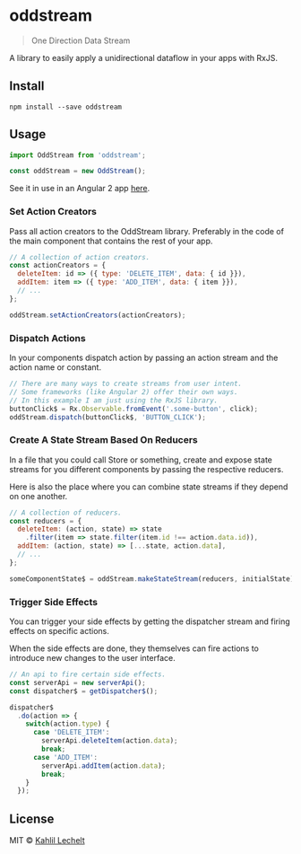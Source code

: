 # oddstream

> One Direction Data Stream

A library to easily apply a unidirectional dataflow in your apps with RxJS.

## Install

`npm install --save oddstream`

## Usage

```js
import OddStream from 'oddstream';

const oddStream = new OddStream();
```

See it in use in an Angular 2 app [here](https://github.com/kahlil/tinydraft).

### Set Action Creators
Pass all action creators to the OddStream library.
Preferably in the code of the main component that contains the rest of your app.

```js
// A collection of action creators.
const actionCreators = {
  deleteItem: id => ({ type: 'DELETE_ITEM', data: { id }}),
  addItem: item => ({ type: 'ADD_ITEM', data: { item }}),
  // ...
};

oddStream.setActionCreators(actionCreators);
```

### Dispatch Actions
In your components dispatch action by passing
an action stream and the action name or constant.

```js
// There are many ways to create streams from user intent.
// Some frameworks (like Angular 2) offer their own ways.
// In this example I am just using the RxJS library.
buttonClick$ = Rx.Observable.fromEvent('.some-button', click);
oddStream.dispatch(buttonClick$, 'BUTTON_CLICK');
```

### Create A State Stream Based On Reducers
In a file that you could call Store or something,
create and expose state streams for you different components
by passing the respective reducers.

Here is also the place where you can combine state streams if they
depend on one another.

```js
// A collection of reducers.
const reducers = {
  deleteItem: (action, state) => state
    .filter(item => state.filter(item.id !== action.data.id)),
  addItem: (action, state) => [...state, action.data],
  // ...
};

someComponentState$ = oddStream.makeStateStream(reducers, initialState);
```

### Trigger Side Effects
You can trigger your side effects by getting the dispatcher stream
and firing effects on specific actions.

When the side effects are done, they themselves can fire actions
to introduce new changes to the user interface.

```js
// An api to fire certain side effects.
const serverApi = new serverApi();
const dispatcher$ = getDispatcher$();

dispatcher$
  .do(action => {
    switch(action.type) {
      case 'DELETE_ITEM':
        serverApi.deleteItem(action.data);
        break;
      case 'ADD_ITEM':
        serverApi.addItem(action.data);
        break;
    }
  });
```

## License

MIT © [Kahlil Lechelt](http://kahlil.info)
